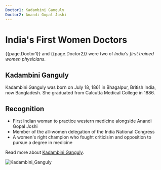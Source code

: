 ```yaml
---
Doctor1: Kadambini Ganguly
Doctor2: Anandi Gopal Joshi
---
```


# India's First Women Doctors

{{page.Doctor1}} and {{page.Doctor2}} were two of _India's first trained women physicians_.

## Kadambini Ganguly

Kadambini Ganguly was born on July 18, 1861 in Bhagalpur, British India, now Bangladesh. She graduated from Calcutta Medical College in 1886. 

## Recognition

- First Indian woman to practice western medicine alongside Anandi Gopal Joshi
- Member of the all-women delegation of the India National Congress
- A women's right champion who fought criticisim and opposition to pursue a degree in medicine

Read more about [Kadambini Ganguly](https://en.wikipedia.org/wiki/Kadambini_Ganguly).

![Kadambini_Ganguly](https://user-images.githubusercontent.com/91772418/138817866-34a70868-2e87-40d2-89d7-2e69162777f2.jpg)
